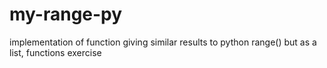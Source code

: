 # my-range-py
implementation of function giving similar results to python range() but as a list, functions exercise
